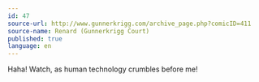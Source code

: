 ```yaml
---
id: 47
source-url: http://www.gunnerkrigg.com/archive_page.php?comicID=411
source-name: Renard (Gunnerkrigg Court)
published: true
language: en
---
```

Haha! Watch, as human technology crumbles before me!

